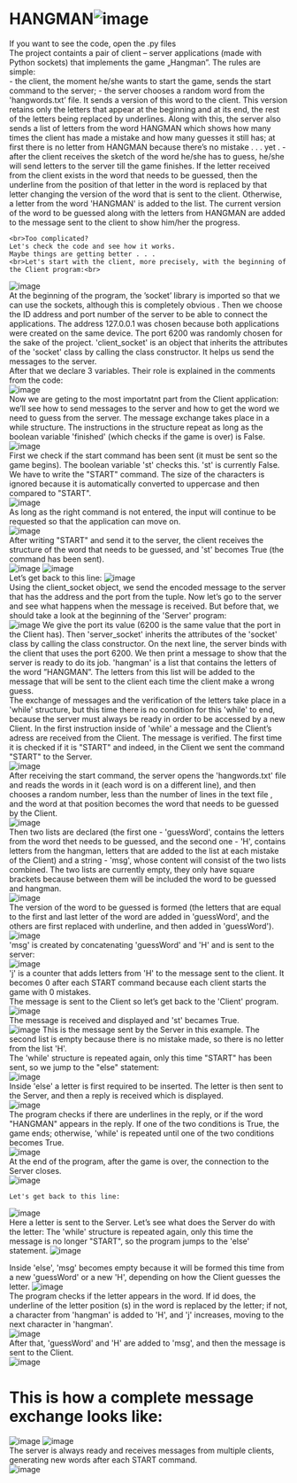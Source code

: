 # HANGMAN![image](https://user-images.githubusercontent.com/102962523/164088068-c255d789-a69f-47da-bcde-dc94eebbe303.png)

If you want to see the code, open the .py files 
<br>The project containts a pair of client – server applications (made with Python sockets) that implements the game „Hangman”. The rules are simple: 	
	 -  the client, the moment he/she wants to start the game, sends the start command to the server;
	 - the server chooses a random word from the 'hangwords.txt’ file. It sends a version of this word to the client. This version retains only the letters that appear at the beginning and at its end, the rest of the letters being replaced by underlines. Along with this, the server also sends a list of letters from the word HANGMAN which shows how many times the client has made a mistake and how many guesses it still has; at first there is no letter from HANGMAN because there’s no mistake . . . yet   .
	 - after the client receives the sketch of the word he/she has to guess, he/she will send letters to the server till the game finishes.  If the letter received from the client exists in the word that needs to be guessed, then the underline from the position of that letter in the word is replaced by that letter changing the version of the word that is sent to the client. Otherwise, a letter from the word 'HANGMAN' is added to the list. The current version of the word to be guessed along with the letters from HANGMAN are added to the message sent to the client to show him/her the progress. 

	<br>Too complicated?
	Let's check the code and see how it works. 
	Maybe things are getting better . . .
	<br>Let's start with the client, more precisely, with the beginning of the Client program:<br>
 ![image](https://user-images.githubusercontent.com/102962523/164088217-f7e55964-0407-4394-9782-e47113713c1c.png)
  	<br>At the beginning of the program, the ’socket’ library is imported so that we can use the sockets, although this is completely obvious  . 
	Then we choose the ID address and port number of the server to be able to connect the applications. The address 127.0.0.1 was chosen because both applications were created on the same device. The port 6200 was randomly chosen for the sake of the project.
	'client_socket' is an object that inherits the attributes of the 'socket' class by calling the class constructor. It helps us send the messages to the server.
	 <br>After that we declare 3 variables. Their role is explained in the comments from the code:<br>
  ![image](https://user-images.githubusercontent.com/102962523/164088293-75546284-2a0b-4e08-bc56-3eee4f20bb81.png)
 	<br>Now we are geting to the most importatnt part from the Client application: we’ll see how to send messages to the server and how to get the word we need to guess from the server. The message exchange takes place in a while structure. The instructions in the structure repeat as long as the boolean variable 'finished' (which checks if the game is over) is False.<br>
  ![image](https://user-images.githubusercontent.com/102962523/164088365-8e863a77-8e44-466b-92b0-21bb34acc2d8.png)
 	<br>First we check if the start command has been sent (it must be sent so the game begins). The boolean variable 'st' checks this. 'st' is currently False.
	We have to write the "START" command. The size of the characters is ignored because it is automatically converted to uppercase and then compared to "START".<br>
  ![image](https://user-images.githubusercontent.com/102962523/164088411-e57fc279-b5ef-4802-9df0-0fe0e5fcd15b.png)
 	<br>As long as the right command is not entered, the input will continue to be requested so that the application can move on.<br>
  ![image](https://user-images.githubusercontent.com/102962523/164088580-2ea27e18-d74b-492e-9d9d-4cb3bea53aa0.png)
	<br>After writing "START" and send it to the server, the client receives the structure of the word that needs to be guessed, and 'st' becomes True (the command has been sent).<br>
  ![image](https://user-images.githubusercontent.com/102962523/164088626-89116b77-c83a-460c-adeb-b6a91cd6cbab.png)
  ![image](https://user-images.githubusercontent.com/102962523/164088636-7e231a0a-7e53-426f-8f37-221220a633c0.png)
 	<br>Let’s get back to this line: ![image](https://user-images.githubusercontent.com/102962523/164088668-290aa54b-56c0-4b10-9b02-b37f21d7e437.png)
 	<br>Using the client_socket object, we send the encoded message to the server that has the address and the port from the tuple.
	Now let’s go to the server and see what happens when the message is received.
 	But before that, we should take a look at the beginning of the 'Server' program:<br>
  ![image](https://user-images.githubusercontent.com/102962523/164088794-fdfd6619-cd2d-43eb-a836-3801192c6bcd.png)
 	We give the port its value (6200 is the same value that the port in the Client has).
	Then 'server_socket' inherits the attributes of the 'socket' class by calling the class constructor. On the next line, the server binds with the client that uses the port 6200. 
	We then print a message to show that the server is ready to do its job.
	'hangman' is a list that contains the letters of the word ”HANGMAN”. The letters from this list will be added to the message that will be sent to the client each time the client make a wrong guess.
 	<br>The exchange of messages and the verification of the letters take place in a 'while' structure, but this time there is no condition for this 'while' to end, because the server must always be ready in order to be accessed by a new Client.
 	In the first instruction inside of 'while' a message and the Client’s adress are received from the Client. The message is verified. The first time it is checked if it is "START" and indeed, in the Client we sent the command "START" to the Server.<br>
  ![image](https://user-images.githubusercontent.com/102962523/164089161-2af50970-0a82-4845-abfd-f0d3f77fefe0.png)
  <br>After receiving the start command, the server opens the 'hangwords.txt' file and reads the words in it (each word is on a different line), and then chooses a random number, less than the number of lines in the text file , and the word at that position becomes the word that needs to be guessed by the Client.<br>
  ![image](https://user-images.githubusercontent.com/102962523/164089306-f8e49778-67b7-4571-ba46-923619182d8b.png)
 	<br>Then two lists are declared (the first one - 'guessWord', contains the letters from the word thet needs to be guessed, and the second one - 'H', contains letters from the hangman, letters that are added to the list at each mistake of the Client) and a string - 'msg', whose content will consist of the two lists combined. The two lists are currently empty, they only have square brackets because between them will be included the word to be guessed and hangman.<br>
  ![image](https://user-images.githubusercontent.com/102962523/164089386-1785293b-c0d6-475b-a947-16f1545bd250.png)
 	<br>The version of the word to be guessed is formed (the letters that are equal to the first and last letter of the word are added in 'guessWord', and the others are first replaced with underline, and then added in 'guessWord').<br>
  ![image](https://user-images.githubusercontent.com/102962523/164089422-277609c9-deda-4600-b33f-89c562bb49e8.png)
 	<br>'msg' is created by concatenating 'guessWord' and 'H' and is sent to the server:<br>
  ![image](https://user-images.githubusercontent.com/102962523/164089459-e927160b-1550-45a2-90d1-310c24c43ec3.png)
 	<br>'j' is a counter that adds letters from 'H' to the message sent to the client. It becomes 0 after each START command because each client starts the game with 0 mistakes.
  	<br>The message is sent to the Client so let’s get back to the 'Client' program.<br>
  ![image](https://user-images.githubusercontent.com/102962523/164089643-0e84a1f1-ed29-4b91-a8b9-d86715dfcbcf.png)
 	<br>The message is received and displayed and 'st' becames True.<br>
  ![image](https://user-images.githubusercontent.com/102962523/164089700-8497bd58-492e-453b-8fcb-3300c74d38e5.png)
 	This is the message sent by the Server in this example. The second list is empty because there is no mistake made, so there is no letter from the list 'H'.
 	<br>The 'while' structure is repeated again, only this time "START" has been sent, so we jump to the "else" statement:<br>
  ![image](https://user-images.githubusercontent.com/102962523/164089760-05190eef-175c-4db2-8a3c-0697df609fcb.png)
 	<br>Inside 'else' a letter is first required to be inserted. The letter is then sent to the Server, and then a reply is received which is displayed.<br>
  ![image](https://user-images.githubusercontent.com/102962523/164089817-b1cb480d-4e86-45e7-a5db-b3380fae359c.png)
 	<br>The program checks if there are underlines in the reply, or if the word "HANGMAN" appears in the reply. If one of the two conditions is True, the game ends; otherwise, 'while' is repeated until one of the two conditions becomes True.<br>
  ![image](https://user-images.githubusercontent.com/102962523/164089858-b284b2c7-1a91-410e-b48a-cd041def2a0f.png)
 	<br>At the end of the program, after the game is over, the connection to the Server closes.<br>
  ![image](https://user-images.githubusercontent.com/102962523/164089889-de0b4a48-c0b8-41ac-ac1c-dbb6b712cf73.png)


 	Let's get back to this line: 
  ![image](https://user-images.githubusercontent.com/102962523/164089918-609fb75b-d639-4e5d-b3da-5f83526c33f4.png)
 	<br>Here a letter is sent to the Server. Let’s see what does the Server do with the letter:
	The 'while' structure is repeated again, only this time the message is no longer "START", so the program jumps to the 'else' statement.
  ![image](https://user-images.githubusercontent.com/102962523/164089995-4938894e-dc3f-42c3-b0ab-f69a778fdfa3.png)

  Inside 'else', 'msg' becomes empty because it will be formed this time from a new 'guessWord' or a new 'H', depending on how the Client guesses the letter.
  ![image](https://user-images.githubusercontent.com/102962523/164090039-19268b0a-eb86-4da9-9727-0c757b78aa47.png)
 <br>The program checks if the letter appears in the word. If id does, the underline of the letter position (s) in the word is replaced by the letter; if not, a character from 'hangman' is added to 'H', and 'j' increases, moving to the next character in 'hangman'.<br>
  ![image](https://user-images.githubusercontent.com/102962523/164090252-dd1537b7-99a0-430f-ab2f-c8100ac86059.png)
  <br>After that, 'guessWord' and 'H' are added to 'msg', and then the message
 is sent to the Client.<br>
  ![image](https://user-images.githubusercontent.com/102962523/164090291-76617275-f620-4779-b3ce-76a15e10288e.png)

   
  # This is how a complete message exchange looks like:
  ![image](https://user-images.githubusercontent.com/102962523/164090390-2b63e07b-a875-431d-b674-5439f33e474c.png)
  ![image](https://user-images.githubusercontent.com/102962523/164090405-557278e0-59da-42ea-aa2f-f5b1cab8c96e.png)
  <br>The server is always ready and receives messages from multiple clients, generating new words after each START command.<br>
  ![image](https://user-images.githubusercontent.com/102962523/164090441-d79ac069-572a-47d8-938a-510b7fa9d3a7.png)
